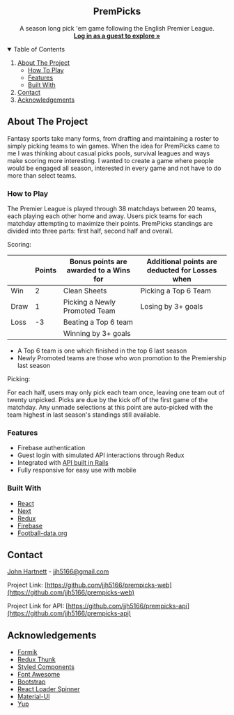 
<h2 align="center">PremPicks</h2>
<p align="center">
  A season long pick 'em game following the English Premier League.
    <br />
    <a href="https://prempicks-web.vercel.app/"><strong>Log in as a guest to explore »</strong></a>
  </p>


<!-- TABLE OF CONTENTS -->
<details open="open">
  <summary>Table of Contents</summary>
  <ol>
    <li>
      <a href="#about-the-project">About The Project</a>
      <ul>
        <li><a href="#how-to-play">How To Play</a></li>
        <li><a href="#features">Features</a></li>
        <li><a href="#built-with">Built With</a></li>
      </ul>
    </li>
    <li><a href="#contact">Contact</a></li>
    <li><a href="#acknowledgements">Acknowledgements</a></li>
  </ol>
</details>



<!-- ABOUT THE PROJECT -->
## About The Project

<!-- [![Product Name Screen Shot][product-screenshot]](https://example.com) -->

Fantasy sports take many forms, from drafting and maintaining a roster to simply picking teams to win games. When the idea for PremPicks came to me I was thinking about casual picks pools, survival leagues and ways make scoring more interesting. I wanted to create a game where people would be engaged all season, interested in every game and not have to do more than select teams.

### How to Play

The Premier League is played through 38 matchdays between 20 teams, each playing each other home and away.  Users pick teams for each matchday attempting to maximize their points. PremPicks standings are divided into three parts: first half, second half and overall. 

Scoring:

|  | Points | Bonus points are awarded to a Wins for | Additional points are deducted for Losses when |
| --- | --- | --- | --- |
| Win | 2 | Clean Sheets | Picking a Top 6 Team |
| Draw | 1 | Picking a Newly Promoted Team | Losing by 3+ goals |
| Loss | -3 | Beating a Top 6 team | |
| | | Winning by 3+ goals | |

- A Top 6 team is one which finished in the top 6 last season
- Newly Promoted teams are those who won promotion to the Premiership last season

Picking:

For each half, users may only pick each team once, leaving one team out of twenty unpicked. Picks are due by the kick off of the first game of the matchday. Any unmade selections at this point are auto-picked with the team highest in last season's standings still available.

### Features
* Firebase authentication
* Guest login with simulated API interactions through Redux
* Integrated with [API built in Rails](https://github.com/jjh5166/prempicks-api)
* Fully responsive for easy use with mobile

### Built With

* [React](https://reactjs.org/)
* [Next](https://nextjs.org/)
* [Redux](https://redux.js.org/)
* [Firebase](https://firebase.google.com/)
* [Football-data.org](https://www.football-data.org/)


<!-- CONTACT -->
## Contact

[John Hartnett](https://jjhv.me) - jjh5166@gmail.com

Project Link: [https://github.com/jjh5166/prempicks-web](https://github.com/jjh5166/prempicks-web)

Project Link for API: [https://github.com/jjh5166/prempicks-api](https://github.com/jjh5166/prempicks-api)


<!-- ACKNOWLEDGEMENTS -->
## Acknowledgements
* [Formik](https://formik.org/)
* [Redux Thunk](https://github.com/reduxjs/redux-thunk)
* [Styled Components](https://styled-components.com/)
* [Font Awesome](https://fontawesome.com)
* [Bootstrap](https://getbootstrap.com/)
* [React Loader Spinner](https://www.npmjs.com/package/react-loader-spinner)
* [Material-UI](https://material-ui.com/)
* [Yup](https://github.com/jquense/yup)



<!-- MARKDOWN LINKS & IMAGES -->
<!--[product-screenshot]: images/screenshot.png -->
